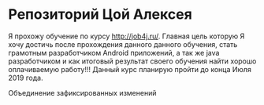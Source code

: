 # Репозиторий Цой Алексея

Я прохожу обучение по курсу http://job4j.ru/. Главная цель которую Я хочу достичь после прохождения данного данного обучения, 
стать грамотным разработчиком Android приложений, а так же java разработчиком и как итоговый результат своего обучения 
найти хорошо оплачиваемую работу!!!
Данный курс планирую пройти до конца Июля 2019 года.

Объединение зафиксированных изменений